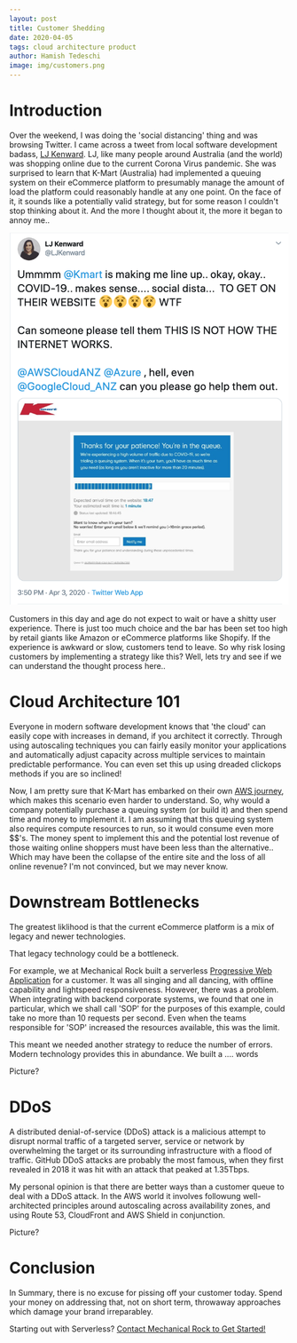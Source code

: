 ```yaml
---
layout: post
title: Customer Shedding
date: 2020-04-05
tags: cloud architecture product
author: Hamish Tedeschi
image: img/customers.png
---
```


# Introduction

Over the weekend, I was doing the 'social distancing' thing and was browsing Twitter. I came across a tweet from local software development badass, [LJ Kenward](https://twitter.com/LJKenward). LJ, like many people around Australia (and the world) was shopping online due to the current Corona Virus pandemic. She was surprised to learn that K-Mart (Australia) had implemented a queuing system on their eCommerce platform to presumably manage the amount of load the platform could reasonably handle at any one point. On the face of it, it sounds like a potentially valid strategy, but for some reason I couldn't stop thinking about it. And the more I thought about it, the more it began to annoy me..

![LJ's tweet, which garnered some attention](/img/lj-tweet.png "LJ's Tweet")

Customers in this day and age do not expect to wait or have a shitty user experience. There is just too much choice and the bar has been set too high by retail giants like Amazon or eCommerce platforms like Shopify. If the experience is awkward or slow, customers tend to leave. So why risk losing customers by implementing a strategy like this? Well, lets try and see if we can understand the thought process here..

# Cloud Architecture 101

Everyone in modern software development knows that 'the cloud' can easily cope with increases in demand, if you architect it correctly. Through using autoscaling techniques you can fairly easily monitor your applications and automatically adjust capacity across multiple services to maintain predictable performance. You can even set this up using dreaded clickops methods if you are so inclined!

Now, I am pretty sure that K-Mart has embarked on their own [AWS journey](https://www.itnews.com.au/news/kmart-australia-wants-to-strangle-its-mainframe-out-of-existence-535110), which makes this scenario even harder to understand. So, why would a company potentially purchase a queuing system (or build it) and then spend time and money to implement it. I am assuming that this queuing system also requires compute resources to run, so it would consume even more $$'s. The money spent to implement this and the potential lost revenue of those waiting online shoppers must have been less than the alternative.. Which may have been the collapse of the entire site and the loss of all online revenue? I'm not convinced, but we may never know.

# Downstream Bottlenecks

The greatest liklihood is that the current eCommerce platform is a mix of legacy and newer technologies. 

That legacy technology could be a bottleneck.

For example, we at Mechanical Rock built a serverless [Progressive Web Application](https://www.mechanicalrock.io/docs/case-studies/pwa-capability-report.pdf) for a customer. It was all singing and all dancing, with offline capability and lightspeed responsiveness. However, there was a problem. When integrating with backend corporate systems, we found that one in particular, which we shall call 'SOP' for the purposes of this example, could take no more than 10 requests per second. Even when the teams responsible for 'SOP' increased the resources available, this was the limit. 

This meant we needed another strategy to reduce the number of errors. Modern technology provides this in abundance. We built a .... words 

Picture?


# DDoS

A distributed denial-of-service (DDoS) attack is a malicious attempt to disrupt normal traffic of a targeted server, service or network by overwhelming the target or its surrounding infrastructure with a flood of traffic. GitHub DDoS attacks are probably the most famous, when they first revealed in 2018 it was hit with an attack that peaked at 1.35Tbps.

My personal opinion is that there are better ways than a customer queue to deal with a DDoS attack. In the AWS world it involves followung well-architected principles around autoscaling across availability zones, and using Route 53, CloudFront and AWS Shield in conjunction. 

Picture?

# Conclusion

In Summary, there is no excuse for pissing off your customer today. Spend your money on addressing that, not on short term, throwaway approaches which damage your brand irreparabley.

Starting out with Serverless? [Contact Mechanical Rock to Get Started!](https://www.mechanicalrock.io/lets-get-started)